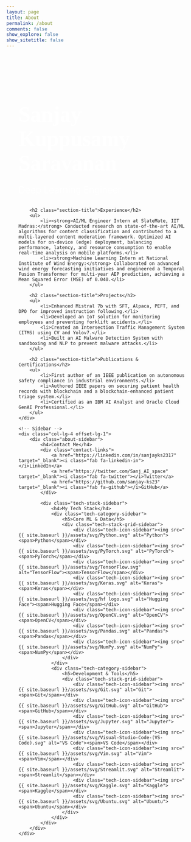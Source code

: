 ```yaml
---
layout: page
title: About
permalink: /about
comments: false
show_explore: false
show_sitetitle: false
---
```


<style>
    .about-page-container {
        padding: 0;
    }
    .about-main-content {
        padding: 3rem 2rem;
    }
    .about-main-content h1 {
        font-family: 'Righteous', cursive;
        font-size: 3.5rem;
        font-weight: 700;
        color: #fff;
        margin-bottom: 0.5rem;
    }
    .about-main-content .designation {
        font-size: 1.5rem;
        font-weight: 300;
        color: #fff;
        margin-bottom: 2rem;
    }
    .about-main-content .section-title {
        font-size: 1.8rem;
        font-weight: 600;
        color: #005a5a;
        margin-top: 2rem;
        margin-bottom: 1rem;
    }
    .about-main-content ul {
        list-style: none;
        padding-left: 0;
    }
    .about-main-content ul li {
        font-size: 1.1rem;
        line-height: 1.8;
        color: #333;
        margin-bottom: 1rem;
        position: relative;
        padding-left: 25px;
        text-align: justify;
    }
    .about-main-content ul li:before {
        content: '•';
        color: #008080;
        font-weight: bold;
        display: inline-block;
        width: 1em;
        margin-left: -1em;
        position: absolute;
        left: 0;
    }

    .about-sidebar {
        position: sticky;
        top: 80px;
        padding: 3rem 2rem;
    }
    .about-sidebar h4 {
        font-size: 1.4rem;
        font-weight: 600;
        color: #005a5a;
        margin-bottom: 1.5rem;
    }
    .contact-links a {
        display: flex;
        align-items: center;
        margin-bottom: 1rem;
        color: #333;
        text-decoration: none;
        font-weight: 500;
        transition: all 0.3s ease;
    }
    .contact-links a:hover {
        color: #008080;
        transform: translateX(5px);
    }
    .contact-links a i {
        color: #008080;
        margin-right: 10px;
        width: 20px;
        text-align: center;
    }

    .tech-stack-sidebar {
        margin-top: 3rem;
    }
    .tech-category-sidebar {
        margin-bottom: 2.5rem;
    }
    .tech-category-sidebar h5 {
        font-size: 1rem;
        font-weight: 600;
        color: #005a5a;
        margin-bottom: 1.5rem;
        text-transform: uppercase;
        letter-spacing: 0.5px;
    }
    .tech-stack-grid-sidebar {
        display: grid;
        grid-template-columns: repeat(4, 1fr);
        gap: 1.75rem 1rem;
    }
    .tech-icon-sidebar {
        display: flex;
        flex-direction: column;
        align-items: center;
        text-align: center;
        gap: 0.6rem;
        transition: transform 0.2s ease;
    }
    .tech-icon-sidebar:hover {
        transform: scale(1.1);
    }
    .tech-icon-sidebar img {
        height: 35px;
        width: 35px;
        object-fit: contain;
    }
    .tech-icon-sidebar span {
        font-size: 0.75rem;
        color: #7f8c8d;
        font-weight: 500;
    }
</style>

<div class="row">
    <!-- Main Content -->
    <div class="col-lg-7 about-main-content">
        <h1>Sanjay Kuppusamy Saravanan</h1>
        <p class="designation">Deep Learning Engineer</p>

        <h2 class="section-title">Experience</h2>
        <ul>
            <li><strong>AI/ML Engineer Intern at SlateMate, IIT Madras:</strong> Conducted research on state-of-the-art AI/ML algorithms for content classification and contributed to a multi-layered content moderation framework. Optimized AI models for on-device (edge) deployment, balancing performance, latency, and resource consumption to enable real-time analysis on mobile platforms.</li>
            <li><strong>Machine Learning Intern at National Institute of Wind Energy:</strong> Collaborated on advanced wind energy forecasting initiatives and engineered a Temporal Fusion Transformer for multi-year AEP prediction, achieving a Mean Squared Error (MSE) of 0.040.</li>
        </ul>

        <h2 class="section-title">Projects</h2>
        <ul>
            <li>Enhanced Mistral 7b with SFT, Alpaca, PEFT, and DPO for improved instruction following.</li>
            <li>Developed an IoT solution for monitoring employees and preventing forklift accidents.</li>
            <li>Created an Intersection Traffic Management System (ITMS) using CV and Yolov7.</li>
            <li>Built an AI Malware Detection System with sandboxing and NLP to prevent malware attacks.</li>
        </ul>

        <h2 class="section-title">Publications & Certifications</h2>
        <ul>
            <li>First author of an IEEE publication on autonomous safety compliance in industrial environments.</li>
            <li>Authored IEEE papers on securing patient health records with blockchain and a blockchain-enhanced patient triage system.</li>
            <li>Certified as an IBM AI Analyst and Oracle Cloud GenAI Professional.</li>
        </ul>
    </div>

    <!-- Sidebar -->
    <div class="col-lg-4 offset-lg-1">
        <div class="about-sidebar">
            <h4>Contact Me</h4>
            <div class="contact-links">
                <a href="https://linkedin.com/in/sanjayks2317" target="_blank"><i class="fab fa-linkedin-in"></i>LinkedIn</a>
                <a href="https://twitter.com/Sanj_AI_space" target="_blank"><i class="fab fa-twitter"></i>Twitter</a>
                <a href="https://github.com/sanjay-ks23" target="_blank"><i class="fab fa-github"></i>GitHub</a>
            </div>

            <div class="tech-stack-sidebar">
                <h4>My Tech Stack</h4>
                <div class="tech-category-sidebar">
                    <h5>Core ML & Data</h5>
                    <div class="tech-stack-grid-sidebar">
                        <div class="tech-icon-sidebar"><img src="{{ site.baseurl }}/assets/svg/Python.svg" alt="Python"><span>Python</span></div>
                        <div class="tech-icon-sidebar"><img src="{{ site.baseurl }}/assets/svg/PyTorch.svg" alt="PyTorch"><span>PyTorch</span></div>
                        <div class="tech-icon-sidebar"><img src="{{ site.baseurl }}/assets/svg/TensorFlow.svg" alt="TensorFlow"><span>TensorFlow</span></div>
                        <div class="tech-icon-sidebar"><img src="{{ site.baseurl }}/assets/svg/Keras.svg" alt="Keras"><span>Keras</span></div>
                        <div class="tech-icon-sidebar"><img src="{{ site.baseurl }}/assets/svg/hf logo.svg" alt="Hugging Face"><span>Hugging Face</span></div>
                        <div class="tech-icon-sidebar"><img src="{{ site.baseurl }}/assets/svg/OpenCV.svg" alt="OpenCV"><span>OpenCV</span></div>
                        <div class="tech-icon-sidebar"><img src="{{ site.baseurl }}/assets/svg/Pandas.svg" alt="Pandas"><span>Pandas</span></div>
                        <div class="tech-icon-sidebar"><img src="{{ site.baseurl }}/assets/svg/NumPy.svg" alt="NumPy"><span>NumPy</span></div>
                    </div>
                </div>
                <div class="tech-category-sidebar">
                    <h5>Development & Tools</h5>
                    <div class="tech-stack-grid-sidebar">
                        <div class="tech-icon-sidebar"><img src="{{ site.baseurl }}/assets/svg/Git.svg" alt="Git"><span>Git</span></div>
                        <div class="tech-icon-sidebar"><img src="{{ site.baseurl }}/assets/svg/GitHub.svg" alt="GitHub"><span>GitHub</span></div>
                        <div class="tech-icon-sidebar"><img src="{{ site.baseurl }}/assets/svg/Jupyter.svg" alt="Jupyter"><span>Jupyter</span></div>
                        <div class="tech-icon-sidebar"><img src="{{ site.baseurl }}/assets/svg/Visual-Studio-Code-(VS-Code).svg" alt="VS Code"><span>VS Code</span></div>
                        <div class="tech-icon-sidebar"><img src="{{ site.baseurl }}/assets/svg/Vim.svg" alt="Vim"><span>Vim</span></div>
                        <div class="tech-icon-sidebar"><img src="{{ site.baseurl }}/assets/svg/Streamlit.svg" alt="Streamlit"><span>Streamlit</span></div>
                        <div class="tech-icon-sidebar"><img src="{{ site.baseurl }}/assets/svg/Kaggle.svg" alt="Kaggle"><span>Kaggle</span></div>
                        <div class="tech-icon-sidebar"><img src="{{ site.baseurl }}/assets/svg/Ubuntu.svg" alt="Ubuntu"><span>Ubuntu</span></div>
                    </div>
                </div>
            </div>
        </div>
    </div>
</div>
